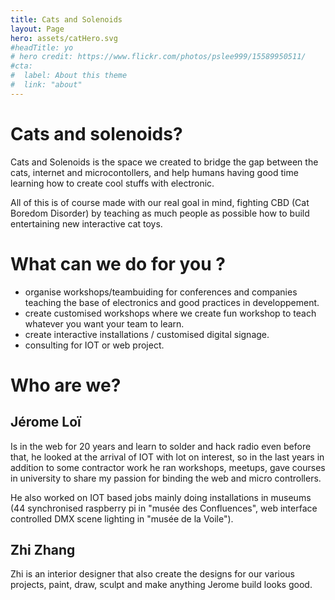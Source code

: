```yaml
---
title: Cats and Solenoids
layout: Page
hero: assets/catHero.svg
#headTitle: yo
# hero credit: https://www.flickr.com/photos/pslee999/15589950511/
#cta:
#  label: About this theme
#  link: "about"
---
```


# Cats and solenoids?

Cats and Solenoids is the space we created to bridge the gap between the cats, internet and microcontollers, and help humans having good time learning how to create cool stuffs with electronic.

All of this is of course made with our real goal in mind, fighting CBD (Cat Boredom Disorder) by teaching as much people as possible how to build entertaining new interactive cat toys.

# What can we do for you ?

- organise workshops/teambuiding for conferences and companies teaching the base of electronics and good practices in developpement.
- create customised workshops where we create fun workshop to teach whatever you want your team to learn.
- create interactive installations / customised digital signage.
- consulting for IOT or web project.

# Who are we?

## Jérome Loï

Is in the web for 20 years and learn to solder and hack radio even before that, he looked at the arrival of IOT with lot on interest, so in the last years in addition to some contractor work he ran workshops, meetups, gave courses in university to share my passion for binding the web and micro controllers.

He also worked on IOT based jobs mainly doing installations in museums (44 synchronised raspberry pi in "musée des Confluences", web interface controlled DMX scene lighting in "musée de la Voile").

## Zhi Zhang

Zhi is an interior designer that also create the designs for our various projects, paint, draw, sculpt and make anything Jerome build looks good.
